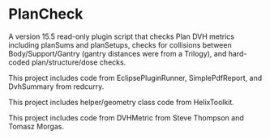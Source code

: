 # PlanCheck

A version 15.5 read-only plugin script that checks Plan DVH metrics including planSums and planSetups, checks for collisions between Body/Support/Gantry (gantry distances were from a Trilogy), and hard-coded plan/structure/dose checks.

This project includes code from EclipsePluginRunner, SimplePdfReport, and DvhSummary from redcurry.

This project includes helper/geometry class code from HelixToolkit.

This project includes code from DVHMetric from Steve Thompson and Tomasz Morgas.
